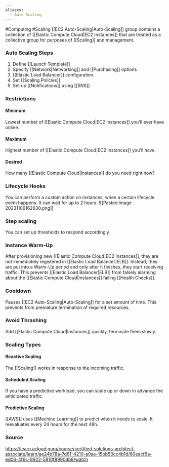 ```yaml
---
aliases:
  - Auto-Scaling
---
```

#Computing #Scaling 
[[EC2 Auto-Scaling|Auto-Scaling]] group contains a collection of [[Elastic Compute Cloud|EC2 Instances]] that are treated as a collective group for purposes of [[Scaling]] and management.
### Auto Scaling Steps
1. Define [[Launch Template]]
2. Specify [[Network|Networking]] and [[Purchasing]] options
3. [[Elastic Load Balancer]] configuration
4. Set [[Scaling Policies]]
5. Set up [[Notifications]] using [[SNS]]
### Restrictions
#### Minimum
Lowest number of [[Elastic Compute Cloud|EC2 Instances]] you'll ever have online.
#### Maximum
Highest number of [[Elastic Compute Cloud|EC2 Instances]] you'll have.
#### Desired
How many [[Elastic Compute Cloud|Instances]] do you need right now?
### Lifecycle Hooks
You can perform a custom action on instances, when a certain lifecycle event happens.
It can wait for up to 2 hours.
![[Pasted image 20231106162630.png]]
### Step scaling
You can set up thresholds to respond accordingly 
### Instance Warm-Up
After provisioning new [[Elastic Compute Cloud|EC2 Instances]], they are not immediately registered in [[Elastic Load Balancer|ELB]]. Instead, they are put into a Warm-Up period and only after it finishes, they start receiving traffic. This prevents [[Elastic Load Balancer|ELB]] from falsely alarming about the [[Elastic Compute Cloud|Instances]] failing [[Health Checks]].
### Cooldown
Pauses [[EC2 Auto-Scaling|Auto-Scaling]] for a set amount of time. This prevents from premature termination of required resources.
### Avoid Thrashing
Add [[Elastic Compute Cloud|Instances]] quickly, terminate them slowly.
### Scaling Types
#### Reactive Scaling
The [[Scaling]] works in response to the incoming traffic.
#### Scheduled Scaling
If you have a predictive workload, you can scale up or down in advance the anticipated traffic.
#### Predictive Scaling
[[AWS]] uses [[Machine Learning]] to predict when it needs to scale. It reevaluates every 24 hours for the next 48h.
### Source
https://learn.acloud.guru/course/certified-solutions-architect-associate/learn/ae24b78a-7d61-4210-a0ae-15bb50cc4b1d/80eacf6a-ed06-4f6c-9922-5810f8990db8/watch